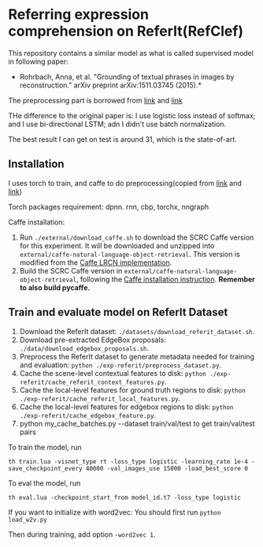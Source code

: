 # Referring expression comprehension on ReferIt(RefClef)
This repository contains a similar model as what is called supervised model in following paper:

* Rohrbach, Anna, et al. "Grounding of textual phrases in images by reconstruction." arXiv preprint arXiv:1511.03745 (2015).*

The preprocessing part is borrowed from [link](https://github.com/ronghanghu/natural-language-object-retrieval) and [link](https://github.com/andrewliao11/Natural-Language-Object-Retrieval-tensorflow)

THe difference to the original paper is: I use logistic loss instead of softmax; and I use bi-directional LSTM; adn I didn't use batch normalization.

The best result I can get on test is around 31, which is the state-of-art.

## Installation

I uses torch to train, and caffe to do preprocessing(copied from [link](https://github.com/ronghanghu/natural-language-object-retrieval) and [link](https://github.com/andrewliao11/Natural-Language-Object-Retrieval-tensorflow))

Torch packages requirement: dpnn. rnn, cbp, torchx, nngraph

Caffe installation:

1. Run `./external/download_caffe.sh` to download the SCRC Caffe version for this experiment. It will be downloaded and unzipped into `external/caffe-natural-language-object-retrieval`. This version is modified from the [Caffe LRCN implementation](http://jeffdonahue.com/lrcn/).
2. Build the SCRC Caffe version in `external/caffe-natural-language-object-retrieval`, following the [Caffe installation instruction](http://caffe.berkeleyvision.org/installation.html). **Remember to also build pycaffe.**

## Train and evaluate model on ReferIt Dataset
1. Download the ReferIt dataset: `./datasets/download_referit_dataset.sh`.
2. Download pre-extracted EdgeBox proposals: `./data/download_edgebox_proposals.sh`.
3. Preprocess the ReferIt dataset to generate metadata needed for training and evaluation: `python ./exp-referit/preprocess_dataset.py`.
4. Cache the scene-level contextual features to disk: `python ./exp-referit/cache_referit_context_features.py`.
5. Cache the local-level features for ground truth regions to disk: `python ./exp-referit/cache_referit_local_features.py`.
6. Cache the local-level features for edgebox regions to disk: `python ./exp-referit/cache_edgebox_feature.py`.
7. python my_cache_batches.py --dataset train/val/test to get train/val/test pairs

To train the model, run

`th train.lua -visnet_type rt -loss_type logistic -learning_rate 1e-4 -save_checkpoint_every 40000 -val_images_use 15000 -load_best_score 0`

To eval the model, run

`th eval.lua -checkpoint_start_from model_id.t7 -loss_type logistic`

If you want to initialize with word2vec:
You should first run 
`python load_w2v.py`

Then during training, add option `-word2vec 1`.


